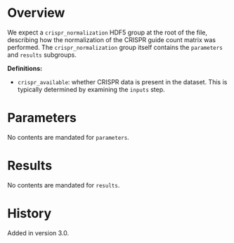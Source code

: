# Overview

We expect a `crispr_normalization` HDF5 group at the root of the file, describing how the normalization of the CRISPR guide count matrix was performed.
The `crispr_normalization` group itself contains the `parameters` and `results` subgroups.

**Definitions:**

- `crispr_available`: whether CRISPR data is present in the dataset.
  This is typically determined by examining the `inputs` step.

# Parameters

No contents are mandated for `parameters`.

# Results

No contents are mandated for `results`.

# History

Added in version 3.0.
